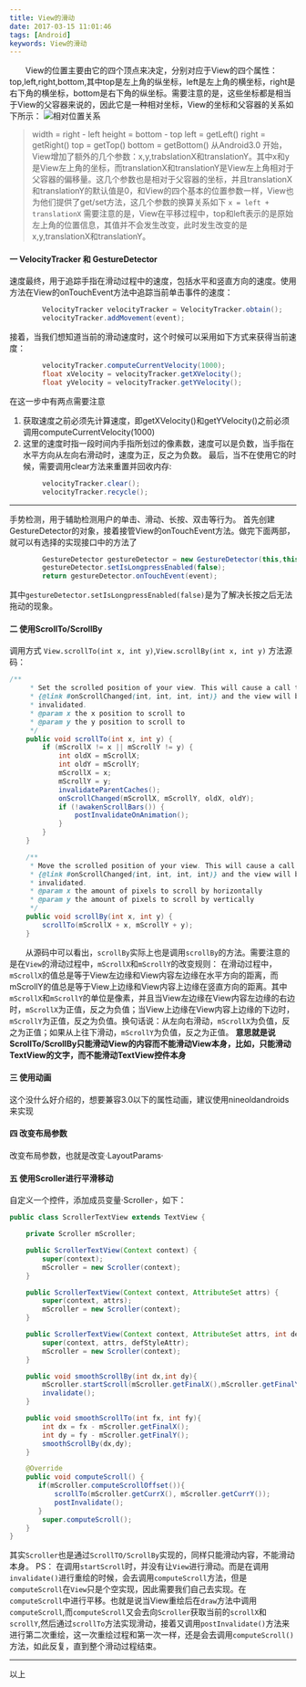 ```yaml
---
title: View的滑动
date: 2017-03-15 11:01:46
tags: [Android]
keywords: View的滑动
---
```

　　View的位置主要由它的四个顶点来决定，分别对应于View的四个属性：top,left,right,bottom,其中top是左上角的纵坐标，left是左上角的横坐标，right是右下角的横坐标，bottom是右下角的纵坐标。需要注意的是，这些坐标都是相当于View的父容器来说的，因此它是一种相对坐标，View的坐标和父容器的关系如下所示：
![相对位置关系](/image/location.png)
> width = right - left
height = bottom - top
left = getLeft()
right = getRight()
top = getTop()
bottom = getBottom()
从Android3.0 开始，View增加了额外的几个参数：x,y,trabslationX和translationY。其中x和y是View左上角的坐标，而translationX和translationY是View左上角相对于父容器的偏移量。这几个参数也是相对于父容器的坐标，并且translationX和translationY的默认值是0，和View的四个基本的位置参数一样，View也为他们提供了get/set方法，这几个参数的换算关系如下
`x = left + translationX`
需要注意的是，View在平移过程中，top和left表示的是原始左上角的位置信息，其值并不会发生改变，此时发生改变的是x,y,translationX和translationY。

<!--more-->
#### 一 VelocityTracker 和 GestureDetector
速度最终，用于追踪手指在滑动过程中的速度，包括水平和竖直方向的速度。使用方法在View的onTouchEvent方法中追踪当前单击事件的速度：
``` java
        VelocityTracker velocityTracker = VelocityTracker.obtain();
        velocityTracker.addMovement(event);
```
接着，当我们想知道当前的滑动速度时，这个时候可以采用如下方式来获得当前速度：
``` java
        velocityTracker.computeCurrentVelocity(1000);
        float xVelocity = velocityTracker.getXVelocity();
        float yVelocity = velocityTracker.getYVelocity();
```
在这一步中有两点需要注意
1. 获取速度之前必须先计算速度，即getXVelocity()和getYVelocity()之前必须调用computeCurrentVelocity(1000)
2. 这里的速度时指一段时间内手指所划过的像素数，速度可以是负数，当手指在水平方向从左向右滑动时，速度为正，反之为负数。
最后，当不在使用它的时候，需要调用clear方法来重置并回收内存:
``` java
        velocityTracker.clear();
        velocityTracker.recycle();
```
----
手势检测，用于辅助检测用户的单击、滑动、长按、双击等行为。
首先创建GestureDetector的对象，接着接管View的onTouchEvent方法。做完下面两部，就可以有选择的实现接口中的方法了
``` java
		GestureDetector gestureDetector = new GestureDetector(this,this);
        gestureDetector.setIsLongpressEnabled(false);
        return gestureDetector.onTouchEvent(event);
```
其中`gestureDetector.setIsLongpressEnabled(false)`是为了解决长按之后无法拖动的现象。
#### 二 使用ScrollTo/ScrollBy

调用方式 `View.scrollTo(int x, int y)`,`View.scrollBy(int x, int y)`
方法源码：
``` java
/**
     * Set the scrolled position of your view. This will cause a call to
     * {@link #onScrollChanged(int, int, int, int)} and the view will be
     * invalidated.
     * @param x the x position to scroll to
     * @param y the y position to scroll to
     */
    public void scrollTo(int x, int y) {
        if (mScrollX != x || mScrollY != y) {
            int oldX = mScrollX;
            int oldY = mScrollY;
            mScrollX = x;
            mScrollY = y;
            invalidateParentCaches();
            onScrollChanged(mScrollX, mScrollY, oldX, oldY);
            if (!awakenScrollBars()) {
                postInvalidateOnAnimation();
            }
        }
    }

    /**
     * Move the scrolled position of your view. This will cause a call to
     * {@link #onScrollChanged(int, int, int, int)} and the view will be
     * invalidated.
     * @param x the amount of pixels to scroll by horizontally
     * @param y the amount of pixels to scroll by vertically
     */
    public void scrollBy(int x, int y) {
        scrollTo(mScrollX + x, mScrollY + y);
    }
```
　　从源码中可以看出，`scrollBy`实际上也是调用`scrollBy`的方法。需要注意的是在`View`的滑动过程中，`mScrollX`和`mScrollY`的改变规则：
在滑动过程中，`mScrollX`的值总是等于View左边缘和View内容左边缘在水平方向的距离，而mScrollY的值总是等于View上边缘和View内容上边缘在竖直方向的距离。其中`mScrollX`和`mScrollY`的单位是像素，并且当View左边缘在View内容左边缘的右边时，`mScrollX`为正值，反之为负值；当View上边缘在View内容上边缘的下边时，`mScrollY`为正值，反之为负值。换句话说：从左向右滑动，`mScrollX`为负值，反之为正值；如果从上往下滑动，`mScrollY`为负值，反之为正值。
**意思就是说ScrollTo/ScrollBy只能滑动View的内容而不能滑动View本身，比如，只能滑动TextView的文字，而不能滑动TextView控件本身**
#### 三 使用动画
这个没什么好介绍的，想要兼容3.0以下的属性动画，建议使用nineoldandroids来实现
#### 四 改变布局参数
改变布局参数，也就是改变·LayoutParams·
#### 五 使用Scroller进行平滑移动
自定义一个控件，添加成员变量·Scroller·，如下：
```java
public class ScrollerTextView extends TextView {

    private Scroller mScroller;

    public ScrollerTextView(Context context) {
        super(context);
        mScroller = new Scroller(context);
    }

    public ScrollerTextView(Context context, AttributeSet attrs) {
        super(context, attrs);
        mScroller = new Scroller(context);
    }

    public ScrollerTextView(Context context, AttributeSet attrs, int defStyleAttr) {
        super(context, attrs, defStyleAttr);
        mScroller = new Scroller(context);
    }

    public void smoothScrollBy(int dx,int dy){
        mScroller.startScroll(mScroller.getFinalX(),mScroller.getFinalY(),dx,dy,2000);
        invalidate();
    }

    public void smoothScrollTo(int fx, int fy){
        int dx = fx - mScroller.getFinalX();
        int dy = fy - mScroller.getFinalY();
        smoothScrollBy(dx,dy);
    }

    @Override
    public void computeScroll() {
       if(mScroller.computeScrollOffset()){
           scrollTo(mScroller.getCurrX(), mScroller.getCurrY());
           postInvalidate();
       }
        super.computeScroll();
    }
}
```
其实`Scroller`也是通过`ScrollTO/ScrollBy`实现的，同样只能滑动内容，不能滑动本身。
PS：
在调用`startScroll`时，并没有让`View`进行滑动。而是在调用`invalidate()`进行重绘的时候，会去调用`computeScroll`方法，但是`computeScroll`在`View`只是个空实现，因此需要我们自己去实现。在`computeScroll`中进行平移。也就是说当View重绘后在`draw`方法中调用`computeScroll`,而`computeScroll`又会去向`Scroller`获取当前的`scrollX`和`scrollY`,然后通过`scrollTo`方法实现滑动，接着又调用`postInvalidate()`方法来进行第二次重绘，这一次重绘过程和第一次一样，还是会去调用`computeScroll()`方法，如此反复，直到整个滑动过程结束。

----
以上
